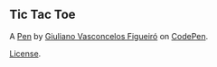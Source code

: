 Tic Tac Toe
-----------


A [Pen](https://codepen.io/Giulianovf-the-styleful/pen/PoBgLaG) by [Giuliano Vasconcelos Figueiró](https://codepen.io/Giulianovf-the-styleful) on [CodePen](https://codepen.io).

[License](https://codepen.io/license/pen/PoBgLaG).